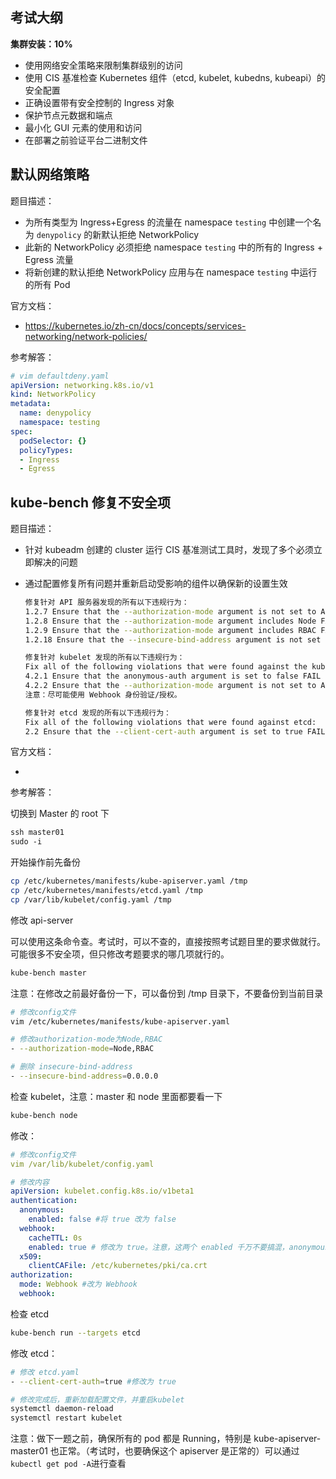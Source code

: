 ## 考试大纲

**集群安装：10%**

- 使用网络安全策略来限制集群级别的访问
- 使用 CIS 基准检查 Kubernetes 组件（etcd, kubelet, kubedns, kubeapi）的安全配置
- 正确设置带有安全控制的 Ingress 对象
- 保护节点元数据和端点
- 最小化 GUI 元素的使用和访问
- 在部署之前验证平台二进制文件

## 默认网络策略

题目描述：

- 为所有类型为 Ingress+Egress 的流量在 namespace `testing` 中创建一个名为 `denypolicy` 的新默认拒绝 NetworkPolicy
- 此新的 NetworkPolicy 必须拒绝 namespace `testing` 中的所有的 Ingress + Egress 流量
- 将新创建的默认拒绝 NetworkPolicy 应用与在 namespace `testing` 中运行的所有 Pod

官方文档：

- <https://kubernetes.io/zh-cn/docs/concepts/services-networking/network-policies/>

参考解答：

```yaml
# vim defaultdeny.yaml
apiVersion: networking.k8s.io/v1
kind: NetworkPolicy
metadata:
  name: denypolicy
  namespace: testing
spec:
  podSelector: {}
  policyTypes:
  - Ingress
  - Egress
```

## kube-bench 修复不安全项

题目描述：

- 针对 kubeadm 创建的 cluster 运行 CIS 基准测试工具时，发现了多个必须立即解决的问题

- 通过配置修复所有问题并重新启动受影响的组件以确保新的设置生效

  ```bash
  修复针对 API 服务器发现的所有以下违规行为：
  1.2.7 Ensure that the --authorization-mode argument is not set to AlwaysAllow FAIL 
  1.2.8 Ensure that the --authorization-mode argument includes Node FAIL 
  1.2.9 Ensure that the --authorization-mode argument includes RBAC FAIL 
  1.2.18 Ensure that the --insecure-bind-address argument is not set FAIL 
  
  修复针对 kubelet 发现的所有以下违规行为：
  Fix all of the following violations that were found against the kubelet:
  4.2.1 Ensure that the anonymous-auth argument is set to false FAIL
  4.2.2 Ensure that the --authorization-mode argument is not set to AlwaysAllow FAIL
  注意：尽可能使用 Webhook 身份验证/授权。
  
  修复针对 etcd 发现的所有以下违规行为：
  Fix all of the following violations that were found against etcd:
  2.2 Ensure that the --client-cert-auth argument is set to true FAIL
  ```

官方文档：

- 

参考解答：

切换到 Master 的 root 下

```css
ssh master01
sudo -i
```

开始操作前先备份

````bash
cp /etc/kubernetes/manifests/kube-apiserver.yaml /tmp
cp /etc/kubernetes/manifests/etcd.yaml /tmp
cp /var/lib/kubelet/config.yaml /tmp
````

修改 api-server

可以使用这条命令查。考试时，可以不查的，直接按照考试题目里的要求做就行。可能很多不安全项，但只修改考题要求的哪几项就行的。

```bash
kube-bench master
```

注意：在修改之前最好备份一下，可以备份到 /tmp 目录下，不要备份到当前目录

```bash
# 修改config文件
vim /etc/kubernetes/manifests/kube-apiserver.yaml

# 修改authorization-mode为Node,RBAC
- --authorization-mode=Node,RBAC

# 删除 insecure-bind-address
- --insecure-bind-address=0.0.0.0
```

检查 kubelet，注意：master 和 node 里面都要看一下

```bash
kube-bench node
```

修改：

```yaml
# 修改config文件
vim /var/lib/kubelet/config.yaml

# 修改内容
apiVersion: kubelet.config.k8s.io/v1beta1
authentication:
  anonymous: 
    enabled: false #将 true 改为 false
  webhook:
    cacheTTL: 0s
    enabled: true # 修改为 true。注意，这两个 enabled 千万不要搞混，anonymous 应该为 false，webhook 应该为 true。考试时，可能只有一个是错误的。
  x509:
    clientCAFile: /etc/kubernetes/pki/ca.crt
authorization:
  mode: Webhook #改为 Webhook
  webhook:
```

检查 etcd

```bash
kube-bench run --targets etcd
```

修改 etcd：

```bash
# 修改 etcd.yaml
- --client-cert-auth=true #修改为 true

# 修改完成后，重新加载配置文件，并重启kubelet
systemctl daemon-reload
systemctl restart kubelet
```

注意：做下一题之前，确保所有的 pod 都是 Running，特别是 kube-apiserver-master01 也正常。（考试时，也要确保这个 apiserver 是正常的）可以通过 `kubectl get pod -A`进行查看